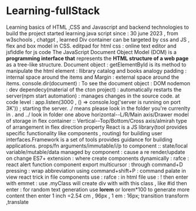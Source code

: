 # Learning-fullStack
Learning basics of HTML ,CSS and Javascript and backend technologies to build the project
started learning java script since : 30 june 2023 , from w3schools , chatgpt , learned Div container can be targeted by css and JS , flex and box model in CSS.
editpad for html css : online text editor and jsfiddle for js code
The JavaScript Document Object Model (DOM) is a **programming interface that** represents the **HTML structure of a web page** as a tree-like structure. Document object : getElementById is its method to manipulate the html element : llibrary catalog and books analogy
padding : internal space around the items and Margin : external space around the items.
console.dir(document) : To see the document object : DOM
nodemon : dev dependecy(material of the cton project) : automatically restarts the server(npm start automation) : manages changes in the source code. at code level : app.listen(3000 , () => console.log('server is running on port 3K')) ; starting the server.
./ means please look in the folder you're currenlty in . and ../ look in folder one above
horizontal--L/R/Main axis/Drawer model of storage in flex container :: Vertical--Top/Bottom/Cross axis/almirah type of arrangement in flex direction property
React is a JS library(tool provides specific functionality like components , routing) for building user interfaces.Framework is a set of tools provides guidance for building applications.
props/fn arguments/immutable/i/p to component :: state/local variable/mutable/data managed by component : cause a re render/update on change
ES7+ extension : where create components dynamically : rafce : react alert function component export
multicursor : through command+D pressing : wrap abbreviation using command+shift+P : command palate in view
react trick in file components use : rafce : in html file use : ! then enter
with emmet : use .myClass will create div with with this class , like #id then enter : for random text generation use **lorem**  or lorem*100 to generate more content then enter
1 inch =2.54 cm , 96px , 1 em : 16px;
transition transform ,translate
